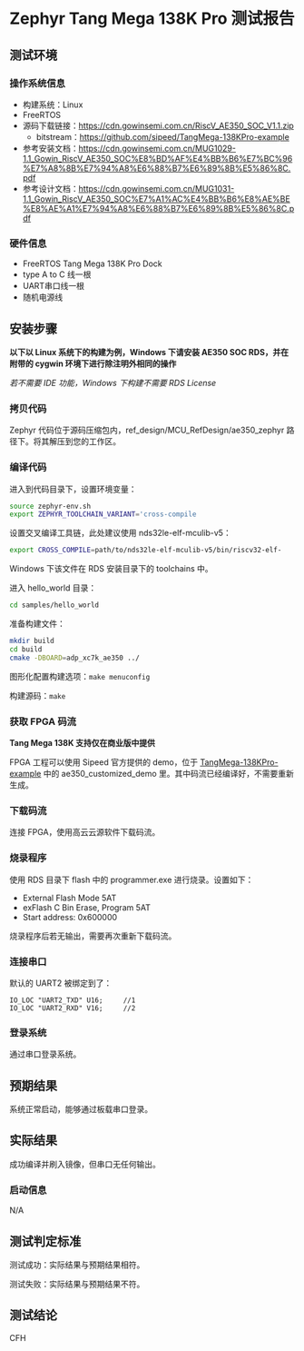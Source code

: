 # Zephyr Tang Mega 138K Pro 测试报告

## 测试环境

### 操作系统信息

- 构建系统：Linux
- FreeRTOS
- 源码下载链接：https://cdn.gowinsemi.com.cn/RiscV_AE350_SOC_V1.1.zip
	- bitstream：https://github.com/sipeed/TangMega-138KPro-example
- 参考安装文档：https://cdn.gowinsemi.com.cn/MUG1029-1.1_Gowin_RiscV_AE350_SOC%E8%BD%AF%E4%BB%B6%E7%BC%96%E7%A8%8B%E7%94%A8%E6%88%B7%E6%89%8B%E5%86%8C.pdf
- 参考设计文档：https://cdn.gowinsemi.com.cn/MUG1031-1.1_Gowin_RiscV_AE350_SOC%E7%A1%AC%E4%BB%B6%E8%AE%BE%E8%AE%A1%E7%94%A8%E6%88%B7%E6%89%8B%E5%86%8C.pdf

### 硬件信息

- FreeRTOS Tang Mega 138K Pro Dock
- type A to C 线一根
- UART串口线一根
- 随机电源线

## 安装步骤

**以下以 Linux 系统下的构建为例，Windows 下请安装 AE350 SOC RDS，并在附带的 cygwin 环境下进行除注明外相同的操作**

*若不需要 IDE 功能，Windows 下构建不需要 RDS License*

### 拷贝代码

Zephyr 代码位于源码压缩包内，ref_design/MCU_RefDesign/ae350_zephyr 路径下。将其解压到您的工作区。

### 编译代码

进入到代码目录下，设置环境变量：
```bash
source zephyr-env.sh
export ZEPHYR_TOOLCHAIN_VARIANT='cross-compile
```

设置交叉编译工具链，此处建议使用 nds32le-elf-mculib-v5：
```bash
export CROSS_COMPILE=path/to/nds32le-elf-mculib-v5/bin/riscv32-elf-
```

Windows 下该文件在 RDS 安装目录下的 toolchains 中。

进入 hello_world 目录：
```bash
cd samples/hello_world
```

准备构建文件：
```bash
mkdir build
cd build
cmake -DBOARD=adp_xc7k_ae350 ../
```

图形化配置构建选项：`make menuconfig`

构建源码：`make`


### 获取 FPGA 码流

**Tang Mega 138K 支持仅在商业版中提供**

FPGA 工程可以使用 Sipeed 官方提供的 demo，位于 [TangMega-138KPro-example](https://github.com/sipeed/TangMega-138KPro-example) 中的 ae350_customized_demo 里。其中码流已经编译好，不需要重新生成。

### 下载码流

连接 FPGA，使用高云云源软件下载码流。

### 烧录程序

使用 RDS 目录下 flash 中的 programmer.exe 进行烧录。设置如下：
- External Flash Mode 5AT
- exFlash C Bin Erase, Program 5AT
- Start address: 0x600000

烧录程序后若无输出，需要再次重新下载码流。

### 连接串口

默认的 UART2 被绑定到了：
```
IO_LOC "UART2_TXD" U16;     //1
IO_LOC "UART2_RXD" V16;     //2
```

### 登录系统

通过串口登录系统。

## 预期结果

系统正常启动，能够通过板载串口登录。

## 实际结果

成功编译并刷入镜像，但串口无任何输出。

### 启动信息

N/A

## 测试判定标准

测试成功：实际结果与预期结果相符。

测试失败：实际结果与预期结果不符。

## 测试结论

CFH